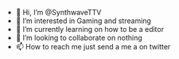 - 👋 Hi, I’m @SynthwaveTTV
- 👀 I’m interested in Gaming and streaming
- 🌱 I’m currently learning on how to be a editor
- 💞️ I’m looking to collaborate on nothing
- 📫 How to reach me just send a me a on twitter

<!---
SynthwaveTTV/SynthwaveTTV is a ✨ special ✨ repository because its `README.md` (this file) appears on your GitHub profile.
You can click the Preview link to take a look at your changes.
--->
